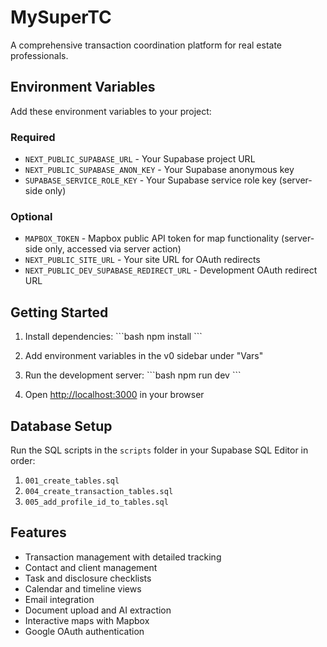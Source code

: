 # MySuperTC

A comprehensive transaction coordination platform for real estate professionals.

## Environment Variables

Add these environment variables to your project:

### Required
- `NEXT_PUBLIC_SUPABASE_URL` - Your Supabase project URL
- `NEXT_PUBLIC_SUPABASE_ANON_KEY` - Your Supabase anonymous key
- `SUPABASE_SERVICE_ROLE_KEY` - Your Supabase service role key (server-side only)

### Optional
- `MAPBOX_TOKEN` - Mapbox public API token for map functionality (server-side only, accessed via server action)
- `NEXT_PUBLIC_SITE_URL` - Your site URL for OAuth redirects
- `NEXT_PUBLIC_DEV_SUPABASE_REDIRECT_URL` - Development OAuth redirect URL

## Getting Started

1. Install dependencies:
\`\`\`bash
npm install
\`\`\`

2. Add environment variables in the v0 sidebar under "Vars"

3. Run the development server:
\`\`\`bash
npm run dev
\`\`\`

4. Open [http://localhost:3000](http://localhost:3000) in your browser

## Database Setup

Run the SQL scripts in the `scripts` folder in your Supabase SQL Editor in order:
1. `001_create_tables.sql`
2. `004_create_transaction_tables.sql`
3. `005_add_profile_id_to_tables.sql`

## Features

- Transaction management with detailed tracking
- Contact and client management
- Task and disclosure checklists
- Calendar and timeline views
- Email integration
- Document upload and AI extraction
- Interactive maps with Mapbox
- Google OAuth authentication
